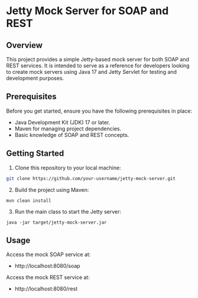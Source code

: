 # Jetty Mock Server for SOAP and REST

## Overview

This project provides a simple Jetty-based mock server for both SOAP and REST services. It is intended to serve as a reference for developers looking to create mock servers using Java 17 and Jetty Servlet for testing and development purposes.

## Prerequisites

Before you get started, ensure you have the following prerequisites in place:

- Java Development Kit (JDK) 17 or later.
- Maven for managing project dependencies.
- Basic knowledge of SOAP and REST concepts.

## Getting Started

1. Clone this repository to your local machine:
```bash
git clone https://github.com/your-username/jetty-mock-server.git
```

2. Build the project using Maven:
```
mvn clean install
```

3. Run the main class to start the Jetty server:
```
java -jar target/jetty-mock-server.jar
```

## Usage
Access the mock SOAP service at:

* http://localhost:8080/soap

Access the mock REST service at:

* http://localhost:8080/rest
